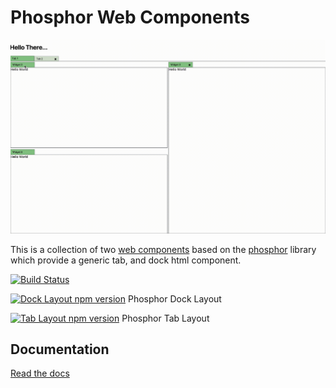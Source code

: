# Phosphor Web Components

![Demo](https://raw.githubusercontent.com/LukeSheard/phosphor-webcomponent/master/example.gif)

This is a collection of two [web components](https://developer.mozilla.org/en-US/docs/Web/Web_Components) based on the [phosphor](http://www.github.com/phosphorjs/phosphor) library which provide a generic tab, and dock html component. 

[![Build Status](https://travis-ci.org/LukeSheard/phosphor-webcomponent.svg?branch=master)](https://travis-ci.org/LukeSheard/phosphor-webcomponent)

[![Dock Layout npm version](https://badge.fury.io/js/phosphor-dock-layout.svg)](https://badge.fury.io/js/phosphor-dock-layout) Phosphor Dock Layout

[![Tab Layout npm version](https://badge.fury.io/js/phosphor-tab-layout.svg)](https://badge.fury.io/js/phosphor-tab-layout) Phosphor Tab Layout

## Documentation 

[Read the docs](./master/docs)